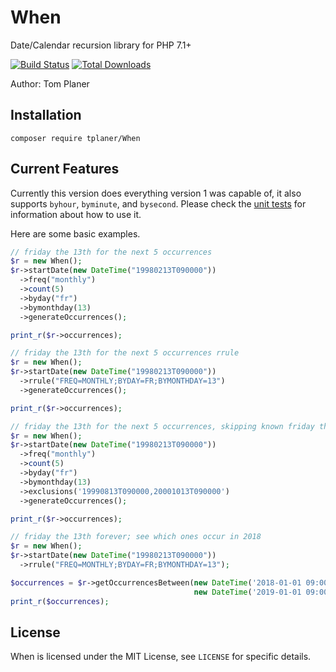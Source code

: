 # When
Date/Calendar recursion library for PHP 7.1+

[![Build Status](https://img.shields.io/travis/tplaner/When/master.svg?style=flat-square)](https://travis-ci.org/tplaner/When)
[![Total Downloads](https://img.shields.io/packagist/dt/tplaner/When.svg?style=flat-square)](https://packagist.org/packages/tplaner/When)

Author: Tom Planer

## Installation
```
composer require tplaner/When
```

## Current Features
Currently this version does everything version 1 was capable of, it also supports `byhour`, `byminute`, and `bysecond`. Please check the [unit tests](https://github.com/tplaner/When/tree/develop/tests) for information about how to use it.

Here are some basic examples.

```php
// friday the 13th for the next 5 occurrences
$r = new When();
$r->startDate(new DateTime("19980213T090000"))
  ->freq("monthly")
  ->count(5)
  ->byday("fr")
  ->bymonthday(13)
  ->generateOccurrences();

print_r($r->occurrences);
```

```php
// friday the 13th for the next 5 occurrences rrule
$r = new When();
$r->startDate(new DateTime("19980213T090000"))
  ->rrule("FREQ=MONTHLY;BYDAY=FR;BYMONTHDAY=13")
  ->generateOccurrences();

print_r($r->occurrences);
```

```php
// friday the 13th for the next 5 occurrences, skipping known friday the 13ths
$r = new When();
$r->startDate(new DateTime("19980213T090000"))
  ->freq("monthly")
  ->count(5)
  ->byday("fr")
  ->bymonthday(13)
  ->exclusions('19990813T090000,20001013T090000')
  ->generateOccurrences();

print_r($r->occurrences);
```

```php
// friday the 13th forever; see which ones occur in 2018
$r = new When();
$r->startDate(new DateTime("19980213T090000"))
  ->rrule("FREQ=MONTHLY;BYDAY=FR;BYMONTHDAY=13");

$occurrences = $r->getOccurrencesBetween(new DateTime('2018-01-01 09:00:00'),
                                         new DateTime('2019-01-01 09:00:00'));
print_r($occurrences);
```

## License
When is licensed under the MIT License, see `LICENSE` for specific details.
